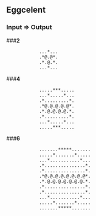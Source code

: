 ## Eggcelent

### Input	=>	Output

###**2**

				...*...
				.*@.@*.
				.*.@.*.
				...*...

		
###**4**

				.....***.....
				...*.....*...
				.*.........*.
				.*@.@.@.@.@*.
				.*.@.@.@.@.*.
				.*.........*.
				...*.....*...
				.....***.....


###**6**

				.......*****.......
				.....*.......*.....
				...*...........*...
				.*...............*.
				.*...............*.
				.*@.@.@.@.@.@.@.@*.
				.*.@.@.@.@.@.@.@.*.
				.*...............*.
				.*...............*.
				...*...........*...
				.....*.......*.....
				.......*****.......
	   